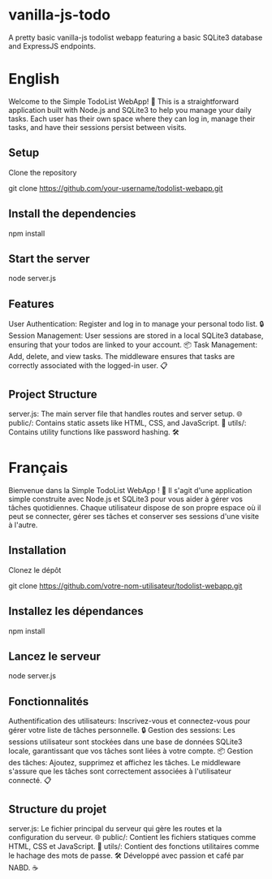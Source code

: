 # vanilla-js-todo
A pretty basic vanilla-js todolist webapp featuring a basic SQLite3 database and ExpressJS endpoints.

# English
Welcome to the Simple TodoList WebApp! 🌟 This is a straightforward application built with Node.js and SQLite3 to help you manage your daily tasks. Each user has their own space where they can log in, manage their tasks, and have their sessions persist between visits.


## Setup
Clone the repository

git clone https://github.com/your-username/todolist-webapp.git


## Install the dependencies

npm install


## Start the server

node server.js


## Features
User Authentication: Register and log in to manage your personal todo list. 🔒
Session Management: User sessions are stored in a local SQLite3 database, ensuring that your todos are linked to your account. 📦
Task Management: Add, delete, and view tasks. The middleware ensures that tasks are correctly associated with the logged-in user. 📋

## Project Structure
server.js: The main server file that handles routes and server setup. 🌐
public/: Contains static assets like HTML, CSS, and JavaScript. 📁
utils/: Contains utility functions like password hashing. 🛠️



# Français
Bienvenue dans la Simple TodoList WebApp ! 🌟 Il s'agit d'une application simple construite avec Node.js et SQLite3 pour vous aider à gérer vos tâches quotidiennes. Chaque utilisateur dispose de son propre espace où il peut se connecter, gérer ses tâches et conserver ses sessions d'une visite à l'autre.

## Installation
Clonez le dépôt

git clone https://github.com/votre-nom-utilisateur/todolist-webapp.git


## Installez les dépendances

npm install


## Lancez le serveur

node server.js


## Fonctionnalités
Authentification des utilisateurs: Inscrivez-vous et connectez-vous pour gérer votre liste de tâches personnelle. 🔒
Gestion des sessions: Les sessions utilisateur sont stockées dans une base de données SQLite3 locale, garantissant que vos tâches sont liées à votre compte. 📦
Gestion des tâches: Ajoutez, supprimez et affichez les tâches. Le middleware s'assure que les tâches sont correctement associées à l'utilisateur connecté. 📋


## Structure du projet
server.js: Le fichier principal du serveur qui gère les routes et la configuration du serveur. 🌐
public/: Contient les fichiers statiques comme HTML, CSS et JavaScript. 📁
utils/: Contient des fonctions utilitaires comme le hachage des mots de passe. 🛠️
Développé avec passion et café par NABD. ☕️
